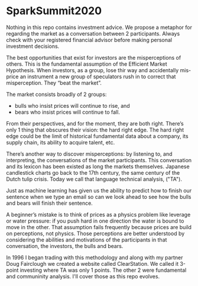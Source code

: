 # SparkSummit2020

Nothing in this repo contains investment advice. We propose a metaphor for regarding the market as a conversation between 2 participants. Always check with your registered financial advisor before making personal investment decisions.

The best opportunities that exist for investors are the misperceptions of others. This is the fundamental assumption of the Efficient Market Hypothesis. When investors, as a group, lose thir way and accidentally mis-price an instrument a new group of speculators rush in to correct that misperception. They “beat the market”.

The market consists broadly of 2 groups:

* bulls who insist prices will continue to rise, and
* bears who insist prices will continue to fall.

From their perspectives, and for the moment, they are both right. There’s only 1 thing that obscures their vision: the hard right edge. The hard right edge could be the limit of historical fundamental data about a company, its supply chain, its ability to acquire talent, etc.

There’s another way to discover misperceptions: by listening to, and interpreting, the conversations of the market participants. This conversation and its lexicon has been existed as long the markets themselves. Japanese candlestick charts go back to the 17th century, the same century of the Dutch tulip crisis. Today we call that language technical analysis, ("TA").

Just as machine learning has given us the ability to predict how to finish our sentence when we type an email so can we look ahead to see how the bulls and bears will finish their sentence.

A beginner’s mistake is to think of prices as a physics problem like leverage or water pressure: if you push hard in one direction the water is bound to move in the other. That assumption fails frequently because prices are build on perceptions, not physics. Those perceptions are better understood by considering the abilities and motivations of the participants in that conversation, the investors, the bulls and bears.

In 1996 I began trading with this methodology and along with my partner Doug Fairclough we created a website called ClearStation. We called it 3-point investing where TA was only 1 points. The other 2 were fundamental and communinity analysis. I'll cover those as this repo evolves.
